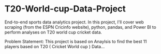 # T20-World-cup-Data-Project
End-to-end sports data analytics project. In this project, I'll cover web scraping (from the ESPN Cricinfo website), python, pandas, and Power BI to perform analyses on T20 world cup cricket data.


Problem Statement: This project is based on Anaylsis to find the best 11 players based on T20 ( Cricket World cup ) Data...

